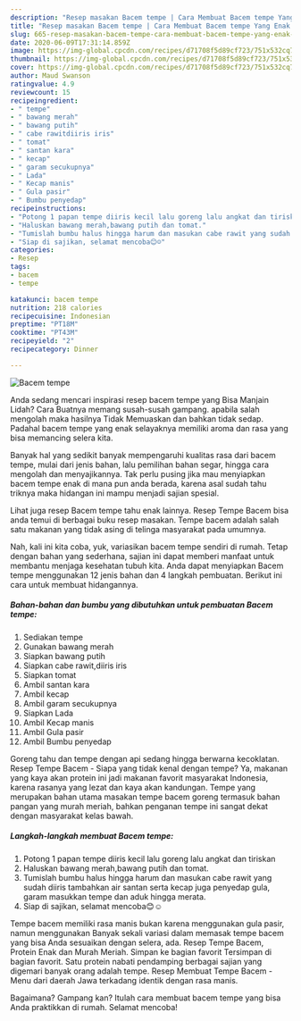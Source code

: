 ```yaml
---
description: "Resep masakan Bacem tempe | Cara Membuat Bacem tempe Yang Enak Banget"
title: "Resep masakan Bacem tempe | Cara Membuat Bacem tempe Yang Enak Banget"
slug: 665-resep-masakan-bacem-tempe-cara-membuat-bacem-tempe-yang-enak-banget
date: 2020-06-09T17:31:14.859Z
image: https://img-global.cpcdn.com/recipes/d71708f5d89cf723/751x532cq70/bacem-tempe-foto-resep-utama.jpg
thumbnail: https://img-global.cpcdn.com/recipes/d71708f5d89cf723/751x532cq70/bacem-tempe-foto-resep-utama.jpg
cover: https://img-global.cpcdn.com/recipes/d71708f5d89cf723/751x532cq70/bacem-tempe-foto-resep-utama.jpg
author: Maud Swanson
ratingvalue: 4.9
reviewcount: 15
recipeingredient:
- " tempe"
- " bawang merah"
- " bawang putih"
- " cabe rawitdiiris iris"
- " tomat"
- " santan kara"
- " kecap"
- " garam secukupnya"
- " Lada"
- " Kecap manis"
- " Gula pasir"
- " Bumbu penyedap"
recipeinstructions:
- "Potong 1 papan tempe diiris kecil lalu goreng lalu angkat dan tiriskan"
- "Haluskan bawang merah,bawang putih dan tomat."
- "Tumislah bumbu halus hingga harum dan masukan cabe rawit yang sudah diiris tambahkan air santan serta kecap juga penyedap gula, garam masukkan tempe dan aduk hingga merata."
- "Siap di sajikan, selamat mencoba😊☺"
categories:
- Resep
tags:
- bacem
- tempe

katakunci: bacem tempe 
nutrition: 218 calories
recipecuisine: Indonesian
preptime: "PT18M"
cooktime: "PT43M"
recipeyield: "2"
recipecategory: Dinner

---
```



![Bacem tempe](https://img-global.cpcdn.com/recipes/d71708f5d89cf723/751x532cq70/bacem-tempe-foto-resep-utama.jpg)

Anda sedang mencari inspirasi resep bacem tempe yang Bisa Manjain Lidah? Cara Buatnya memang susah-susah gampang. apabila salah mengolah maka hasilnya Tidak Memuaskan dan bahkan tidak sedap. Padahal bacem tempe yang enak selayaknya memiliki aroma dan rasa yang bisa memancing selera kita.

Banyak hal yang sedikit banyak mempengaruhi kualitas rasa dari bacem tempe, mulai dari jenis bahan, lalu pemilihan bahan segar, hingga cara mengolah dan menyajikannya. Tak perlu pusing jika mau menyiapkan bacem tempe enak di mana pun anda berada, karena asal sudah tahu triknya maka hidangan ini mampu menjadi sajian spesial.

Lihat juga resep Bacem tempe tahu enak lainnya. Resep Tempe Bacem bisa anda temui di berbagai buku resep masakan. Tempe bacem adalah salah satu makanan yang tidak asing di telinga masyarakat pada umumnya.


Nah, kali ini kita coba, yuk, variasikan bacem tempe sendiri di rumah. Tetap dengan bahan yang sederhana, sajian ini dapat memberi manfaat untuk membantu menjaga kesehatan tubuh kita. Anda dapat menyiapkan Bacem tempe menggunakan 12 jenis bahan dan 4 langkah pembuatan. Berikut ini cara untuk membuat hidangannya.

<!--inarticleads1-->

##### Bahan-bahan dan bumbu yang dibutuhkan untuk pembuatan Bacem tempe:

1. Sediakan  tempe
1. Gunakan  bawang merah
1. Siapkan  bawang putih
1. Siapkan  cabe rawit,diiris iris
1. Siapkan  tomat
1. Ambil  santan kara
1. Ambil  kecap
1. Ambil  garam secukupnya
1. Siapkan  Lada
1. Ambil  Kecap manis
1. Ambil  Gula pasir
1. Ambil  Bumbu penyedap


Goreng tahu dan tempe dengan api sedang hingga berwarna kecoklatan. Resep Tempe Bacem - Siapa yang tidak kenal dengan tempe? Ya, makanan yang kaya akan protein ini jadi makanan favorit masyarakat Indonesia, karena rasanya yang lezat dan kaya akan kandungan. Tempe yang merupakan bahan utama masakan tempe bacem goreng termasuk bahan pangan yang murah meriah, bahkan penganan tempe ini sangat dekat dengan masyarakat kelas bawah. 

<!--inarticleads2-->

##### Langkah-langkah membuat Bacem tempe:

1. Potong 1 papan tempe diiris kecil lalu goreng lalu angkat dan tiriskan
1. Haluskan bawang merah,bawang putih dan tomat.
1. Tumislah bumbu halus hingga harum dan masukan cabe rawit yang sudah diiris tambahkan air santan serta kecap juga penyedap gula, garam masukkan tempe dan aduk hingga merata.
1. Siap di sajikan, selamat mencoba😊☺


Tempe bacem memiliki rasa manis bukan karena menggunakan gula pasir, namun menggunakan Banyak sekali variasi dalam memasak tempe bacem yang bisa Anda sesuaikan dengan selera, ada. Resep Tempe Bacem, Protein Enak dan Murah Meriah. Simpan ke bagian favorit Tersimpan di bagian favorit. Satu protein nabati pendamping berbagai sajian yang digemari banyak orang adalah tempe. Resep Membuat Tempe Bacem - Menu dari daerah Jawa terkadang identik dengan rasa manis. 

Bagaimana? Gampang kan? Itulah cara membuat bacem tempe yang bisa Anda praktikkan di rumah. Selamat mencoba!
